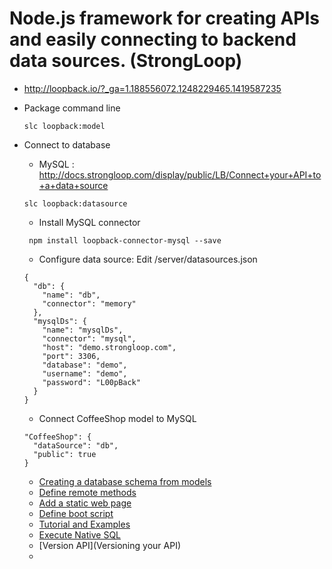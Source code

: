 # Node.js framework for creating APIs and easily connecting to backend data sources. (StrongLoop)
* http://loopback.io/?_ga=1.188556072.1248229465.1419587235
* Package command line
  ```
  slc loopback:model
  ```
* Connect to database
  * MySQL : http://docs.strongloop.com/display/public/LB/Connect+your+API+to+a+data+source
  ```
  slc loopback:datasource
  ```
   * Install MySQL connector
   
    ```
     npm install loopback-connector-mysql --save
    ```
   * Configure data source: Edit /server/datasources.json
   
   ```
   {
     "db": {
       "name": "db",
       "connector": "memory"
     },
     "mysqlDs": {
       "name": "mysqlDs",
       "connector": "mysql",
       "host": "demo.strongloop.com",
       "port": 3306,
       "database": "demo",
       "username": "demo",
       "password": "L00pBack"
     }
   }
   ```
   * Connect CoffeeShop model to MySQL
   
   ```
   "CoffeeShop": {
     "dataSource": "db",
     "public": true
   }
   ```
   * [Creating a database schema from models](http://docs.strongloop.com/display/public/LB/Creating+a+database+schema+from+models)
   * [Define remote methods](http://docs.strongloop.com/display/public/LB/Remote+methods)
   * [Add a static web page](http://docs.strongloop.com/display/public/LB/Add+a+static+web+page)
   * [Define boot script](http://docs.strongloop.com/display/public/LB/Defining+boot+scripts)
   * [Tutorial and Examples](http://docs.strongloop.com/display/public/LB/Tutorials+and+examples)
   * [Execute Native SQL](http://docs.strongloop.com/display/public/LB/Executing+native+SQL)
   * [Version API](Versioning your API)
   * 
